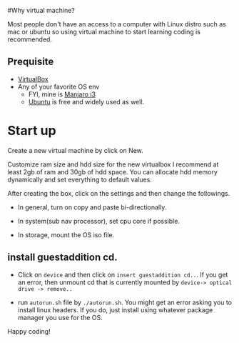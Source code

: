 #Why virtual machine?

Most people don't have an access to a computer with Linux distro such as mac or ubuntu so using virtual machine to start learning coding is recommended.

## Prequisite

* [VirtualBox](https://www.virtualbox.org/)
* Any of your favorite OS env
  * FYI, mine is [Manjaro i3](https://manjaro.org/download/#Community)
  * [Ubuntu](https://ubuntu.com/download/desktop) is free and widely used as well.

# Start up

Create a new virtual machine by click on New.

Customize ram size and hdd size for the new virtualbox I recommend at least 2gb of ram and 30gb of hdd space. You can allocate hdd memory dynamically and set everything to default values.

After creating the box, click on the settings and then change the followings. 

  * In general, turn on copy and paste bi-directionally.
  
  * In system(sub nav processor), set cpu core  if possible.
  
  * In storage, mount the OS iso file.

## install guestaddition cd.

* Click on `device` and then click on `insert guestaddition cd..`. If you get an error, then unmount cd that is currently mounted by `device-> optical drive -> remove..`

* run `autorun.sh` file by `./autorun.sh`. You might get an error asking you to install linux headers. If you do, just install using whatever package manager you use for the OS.


Happy coding!
